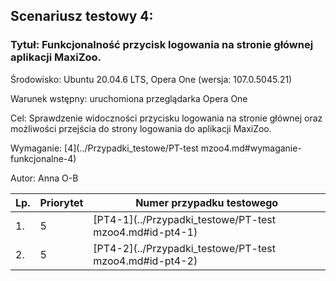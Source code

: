 ## Scenariusz testowy 4:

### Tytuł: Funkcjonalność przycisk logowania na stronie głównej aplikacji MaxiZoo.

Środowisko: Ubuntu 20.04.6 LTS, Opera One (wersja: 107.0.5045.21)

Warunek wstępny: uruchomiona przeglądarka Opera One

Cel: Sprawdzenie widoczności przycisku logowania na stronie głównej oraz możliwości przejścia do strony logowania do aplikacji MaxiZoo.

Wymaganie: [4](../Przypadki_testowe/PT-test mzoo4.md#wymaganie-funkcjonalne-4)

Autor: Anna O-B


| Lp. | Priorytet | Numer przypadku testowego|
| --- | ---------- | ------------ |
| 1.  | 5 | [PT4-1](../Przypadki_testowe/PT-test mzoo4.md#id-pt4-1) | 
| 2.  | 5 | [PT4-2](../Przypadki_testowe/PT-test mzoo4.md#id-pt4-2) |